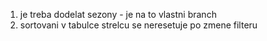1. je treba dodelat sezony - je na to vlastni branch
2. sortovani v tabulce strelcu se neresetuje po zmene filteru